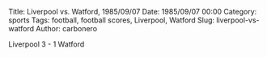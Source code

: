 Title: Liverpool vs. Watford, 1985/09/07
Date: 1985/09/07 00:00
Category: sports
Tags: football, football scores, Liverpool, Watford
Slug: liverpool-vs-watford
Author: carbonero


Liverpool 3 - 1 Watford
